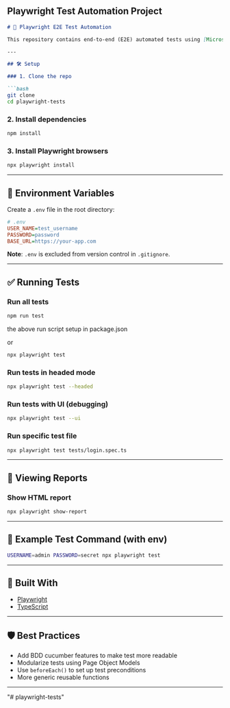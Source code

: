 ## Playwright Test Automation Project

```markdown
# 🧪 Playwright E2E Test Automation

This repository contains end-to-end (E2E) automated tests using [Microsoft Playwright](https://playwright.dev/), written in TypeScript.

---

## 🛠️ Setup

### 1. Clone the repo

```bash
git clone 
cd playwright-tests
````

### 2. Install dependencies

```bash
npm install
```

### 3. Install Playwright browsers

```bash
npx playwright install
```

---

## 🔐 Environment Variables

Create a `.env` file in the root directory:

```ini
# .env
USER_NAME=test_username
PASSWORD=password
BASE_URL=https://your-app.com
```

**Note**: `.env` is excluded from version control in `.gitignore`.

---

## ✅ Running Tests

### Run all tests

```bash
npm run test
```
the above run script setup in package.json

or 
```bash
npx playwright test
```


### Run tests in headed mode

```bash
npx playwright test --headed
```

### Run tests with UI (debugging)

```bash
npx playwright test --ui
```

### Run specific test file

```bash
npx playwright test tests/login.spec.ts
```

---

## 📸 Viewing Reports

### Show HTML report

```bash
npx playwright show-report
```

---

## 🧪 Example Test Command (with env)

```bash
USERNAME=admin PASSWORD=secret npx playwright test
```

---

## 🧱 Built With

* [Playwright](https://playwright.dev/)
* [TypeScript](https://www.typescriptlang.org/)

---

## 🛡️ Best Practices

* Add BDD cucumber features to make test more readable
* Modularize tests using Page Object Models
* Use `beforeEach()` to set up test preconditions
* More generic reusable functions

---

"# playwright-tests" 
